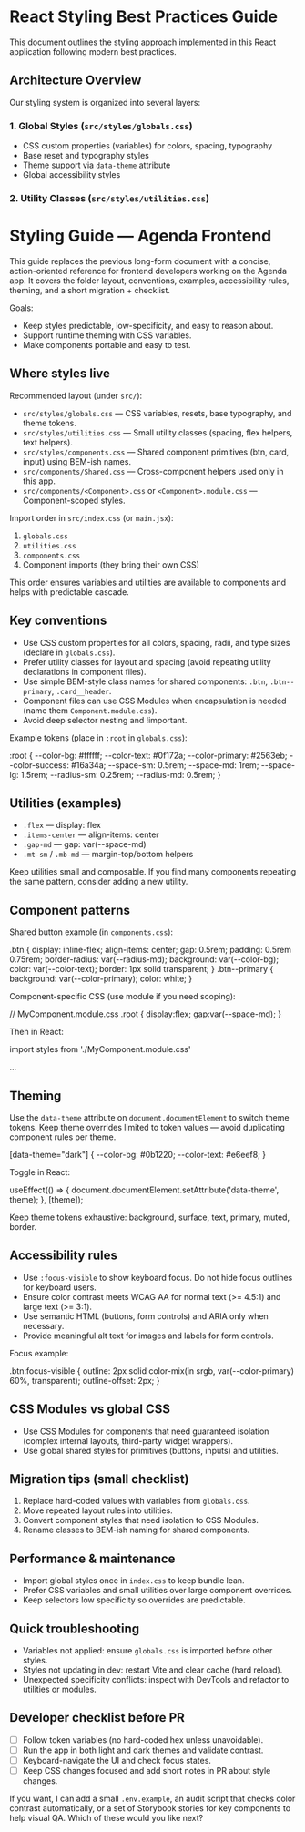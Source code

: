 # React Styling Best Practices Guide

This document outlines the styling approach implemented in this React application following modern best practices.

## Architecture Overview

Our styling system is organized into several layers:

### 1. Global Styles (`src/styles/globals.css`)
- CSS custom properties (variables) for colors, spacing, typography
- Base reset and typography styles
- Theme support via `data-theme` attribute
- Global accessibility styles

### 2. Utility Classes (`src/styles/utilities.css`)
# Styling Guide — Agenda Frontend

This guide replaces the previous long-form document with a concise, action-oriented reference for frontend developers working on the Agenda app. It covers the folder layout, conventions, examples, accessibility rules, theming, and a short migration + checklist.

Goals:
- Keep styles predictable, low-specificity, and easy to reason about.
- Support runtime theming with CSS variables.
- Make components portable and easy to test.

## Where styles live

Recommended layout (under `src/`):

- `src/styles/globals.css` — CSS variables, resets, base typography, and theme tokens.
- `src/styles/utilities.css` — Small utility classes (spacing, flex helpers, text helpers).
- `src/styles/components.css` — Shared component primitives (btn, card, input) using BEM-ish names.
- `src/components/Shared.css` — Cross-component helpers used only in this app.
- `src/components/<Component>.css` or `<Component>.module.css` — Component-scoped styles.

Import order in `src/index.css` (or `main.jsx`):

1. `globals.css`
2. `utilities.css`
3. `components.css`
4. Component imports (they bring their own CSS)

This order ensures variables and utilities are available to components and helps with predictable cascade.

## Key conventions

- Use CSS custom properties for all colors, spacing, radii, and type sizes (declare in `globals.css`).
- Prefer utility classes for layout and spacing (avoid repeating utility declarations in component files).
- Use simple BEM-style class names for shared components: `.btn`, `.btn--primary`, `.card__header`.
- Component files can use CSS Modules when encapsulation is needed (name them `Component.module.css`).
- Avoid deep selector nesting and !important.

Example tokens (place in `:root` in `globals.css`):

:root {
  --color-bg: #ffffff;
  --color-text: #0f172a;
  --color-primary: #2563eb;
  --color-success: #16a34a;
  --space-sm: 0.5rem;
  --space-md: 1rem;
  --space-lg: 1.5rem;
  --radius-sm: 0.25rem;
  --radius-md: 0.5rem;
}

## Utilities (examples)

- `.flex` — display: flex
- `.items-center` — align-items: center
- `.gap-md` — gap: var(--space-md)
- `.mt-sm` / `.mb-md` — margin-top/bottom helpers

Keep utilities small and composable. If you find many components repeating the same pattern, consider adding a new utility.

## Component patterns

Shared button example (in `components.css`):

.btn {
  display: inline-flex;
  align-items: center;
  gap: 0.5rem;
  padding: 0.5rem 0.75rem;
  border-radius: var(--radius-md);
  background: var(--color-bg);
  color: var(--color-text);
  border: 1px solid transparent;
}
.btn--primary { background: var(--color-primary); color: white; }

Component-specific CSS (use module if you need scoping):

// MyComponent.module.css
.root { display:flex; gap:var(--space-md); }

Then in React:

import styles from './MyComponent.module.css'
<div className={styles.root}>…</div>

## Theming

Use the `data-theme` attribute on `document.documentElement` to switch theme tokens. Keep theme overrides limited to token values — avoid duplicating component rules per theme.

[data-theme="dark"] {
  --color-bg: #0b1220;
  --color-text: #e6eef8;
}

Toggle in React:

useEffect(() => {
  document.documentElement.setAttribute('data-theme', theme);
}, [theme]);

Keep theme tokens exhaustive: background, surface, text, primary, muted, border.

## Accessibility rules

- Use `:focus-visible` to show keyboard focus. Do not hide focus outlines for keyboard users.
- Ensure color contrast meets WCAG AA for normal text (>= 4.5:1) and large text (>= 3:1).
- Use semantic HTML (buttons, form controls) and ARIA only when necessary.
- Provide meaningful alt text for images and labels for form controls.

Focus example:

.btn:focus-visible { outline: 2px solid color-mix(in srgb, var(--color-primary) 60%, transparent); outline-offset: 2px; }

## CSS Modules vs global CSS

- Use CSS Modules for components that need guaranteed isolation (complex internal layouts, third-party widget wrappers).
- Use global shared styles for primitives (buttons, inputs) and utilities.

## Migration tips (small checklist)

1. Replace hard-coded values with variables from `globals.css`.
2. Move repeated layout rules into utilities.
3. Convert component styles that need isolation to CSS Modules.
4. Rename classes to BEM-ish naming for shared components.

## Performance & maintenance

- Import global styles once in `index.css` to keep bundle lean.
- Prefer CSS variables and small utilities over large component overrides.
- Keep selectors low specificity so overrides are predictable.

## Quick troubleshooting

- Variables not applied: ensure `globals.css` is imported before other styles.
- Styles not updating in dev: restart Vite and clear cache (hard reload).
- Unexpected specificity conflicts: inspect with DevTools and refactor to utilities or modules.

## Developer checklist before PR

- [ ] Follow token variables (no hard-coded hex unless unavoidable).
- [ ] Run the app in both light and dark themes and validate contrast.
- [ ] Keyboard-navigate the UI and check focus states.
- [ ] Keep CSS changes focused and add short notes in PR about style changes.

If you want, I can add a small `.env.example`, an audit script that checks color contrast automatically, or a set of Storybook stories for key components to help visual QA. Which of these would you like next?